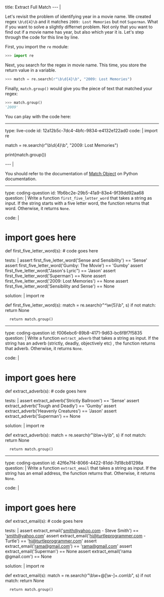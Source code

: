title: Extract Full Match
--- |

  Let's revisit the problem of identifying year in a movie name. We created regex `\b\d{4}\b` and it matches `2009: Lost Memories` but not `Superman`. What if you want to solve a slightly differnet problem. Not only that you want to find out if a movie name has year, but also which year it is. Let's step through the code for this line by line.

  First, you import the `re` module:

  ```Python
  >>> import re
  ```

  Next, you search for the regex in movie name. This time, you store the return value in a variable.

  ```Python
  >>> match = re.search(r"\b\d{4}\b", "2009: Lost Memories")
  ```

  Finally, `match.group()` would give you the piece of text that matched your regex:

  ```Python
  >>> match.group()
  '2009'
  ```

  You can play with the code here:

---
type: live-code
id: 12a12b5c-7dc4-4bfc-9834-e4132e122ad0
code: |
  import re

  match = re.search(r"\b\d{4}\b", "2009: Lost Memories")

  print(match.group())

--- |

  You should refer to the documentation of [Match Object](https://docs.python.org/3/library/re.html#match-objects) on Python documentation.

---
type: coding-question
id: 1fb6bc2e-29b5-41a9-83e4-9f39dd92aa68
question: |
  Write a function `first_five_letter_word` that takes a string as input. If the string starts with a five letter word, the function returns that word. Otherwise, it returns `None`.

code: |
  # import goes here

  def first_five_letter_word(s):
      # code goes here

tests: |
  assert first_five_letter_word('Sense and Sensibility') == 'Sense'
  assert first_five_letter_word('Gumby: The Movie') == 'Gumby'
  assert first_five_letter_word("Jason's Lyric") == 'Jason'
  assert first_five_letter_word('Superman') == None
  assert first_five_letter_word('2009: Lost Memories') == None
  assert first_five_letter_word('Sensibility and Sense') == None

solution: |
  import re

  def first_five_letter_word(s):
      match = re.search(r"^\w{5}\b", s)
      if not match:
          return None

      return match.group()

---
type: coding-question
id: f006ebc6-89b8-4171-9d63-bc6f8f7f5835
question: |
  Write a function `extract_adverb` that takes a string as input. If the string has an adverb (strictly, deadly, objectively etc) , the function returns that adverb. Otherwise, it returns `None`.

code: |
  # import goes here

  def extract_adverb(s):
      # code goes here

tests: |
  assert extract_adverb('Strictly Ballroom') == 'Sense'
  assert extract_adverb('Tough and Deadly') == 'Gumby'
  assert extract_adverb('Heavenly Creatures') == 'Jason'
  assert extract_adverb('Superman') == None

solution: |
  import re

  def extract_adverb(s):
      match = re.search(r"\b\w+ly\b", s)
      if not match:
          return None

      return match.group()

---
type: coding-question
id: 42f6e7f4-8066-4422-81dd-7d18cb81298a
question: |
  Write a function `extract_email` that takes a string as input. If the string has an email address, the function returns that. Otherwise, it returns `None`.

code: |
  # import goes here

  def extract_email(s):
      # code goes here

tests: |
  assert extract_email('smith@yahoo.com - Steve Smith') == 'smith@yahoo.com'
  assert extract_email('hi@turtleprogrammer.com - Turtle') == 'hi@turtleprogrammer.com'
  assert extract_email('rama@gmail.com') == 'rama@gmail.com'
  assert extract_email('Superman') == None
  assert extract_email('rama @gmail.com') == None

solution: |
  import re

  def extract_email(s):
      match = re.search(r"\b\w+@[\w-]+\.com\b", s)
      if not match:
          return None

      return match.group()

